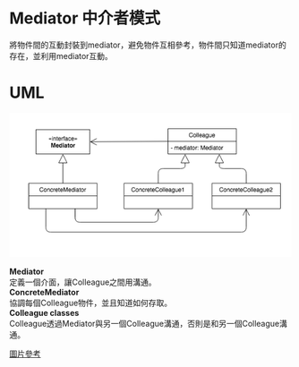 # Mediator 中介者模式
將物件間的互動封裝到mediator，避免物件互相參考，物件間只知道mediator的存在，並利用mediator互動。

# UML
![mediator UML](/picture/mediator.png)

**Mediator**  
定義一個介面，讓Colleague之間用溝通。  
**ConcreteMediator**  
協調每個Colleague物件，並且知道如何存取。  
**Colleague classes**  
Colleague透過Mediator與另一個Colleague溝通，否則是和另一個Colleague溝通。

[圖片參考](https://ithelp.ithome.com.tw/articles/10225660)